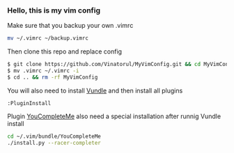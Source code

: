 ### Hello, this is my vim config

Make sure that you backup your own .vimrc
```bash
mv ~/.vimrc ~/backup.vimrc
```
Then clone this repo and replace config
```bash
$ git clone https://github.com/Vinatorul/MyVimConfig.git && cd MyVimConfig  # clone repo
$ mv .vimrc ~/.vimrc -i                                                     # move .vimrc
$ cd .. && rm -rf MyVimConfig                                               # delete repo
```
You will also need to install [Vundle](https://github.com/VundleVim/Vundle.vim) and then install all plugins
```vim
:PluginInstall
```
Plugin [YouCompleteMe](https://github.com/Valloric/YouCompleteMe) also need a special installation after runnig Vundle install
```bash
cd ~/.vim/bundle/YouCompleteMe
./install.py --racer-completer
```
